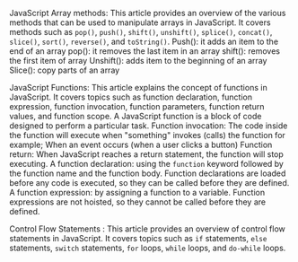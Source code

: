 JavaScript Array methods:
This article provides an overview of the various methods that can be used to manipulate arrays in JavaScript. It covers methods such as `pop()`, `push()`, `shift()`, `unshift()`, `splice()`, `concat()`, `slice()`, `sort()`, `reverse()`, and `toString()`.
Push(): it adds an item to the end of an array pop(): it removes the last item in an array
shift(): removes the first item of array
Unshift(): adds item to the beginning of an array
Slice(): copy parts of an array

JavaScript Functions: This article explains the concept of functions in JavaScript. It covers topics such as function declaration, function expression, function invocation, function parameters, function return values, and function scope.
A JavaScript function is a block of code designed to perform a particular task.
Function invocation: The code inside the function will execute when "something" invokes (calls) the function for example; When an event occurs (when a user clicks a button)
Function return: When JavaScript reaches a return statement, the function will stop executing.
A function declaration: using the `function` keyword followed by the function name and the function body. Function declarations are loaded before any code is executed, so they can be called before they are defined.
A function expression: by assigning a function to a variable. Function expressions are not hoisted, so they cannot be called before they are defined.

Control Flow Statements : This article provides an overview of control flow statements in JavaScript. It covers topics such as `if` statements, `else` statements, `switch` statements, `for` loops, `while` loops, and `do-while` loops. 